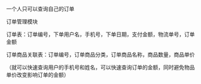
一个人只可以查询自己的订单

订单管理模块

订单表：订单编号，下单用户名，手机号，下单日期，支付金额，物流单号，订单金额

订单商品关联表：订单编号，订单商品分类，订单商品名称，商品数量，商品单价

（就可以快速查询用户的手机号和姓名，可以快速查询订单的金额，同时避免物品单价改变影响订单的金额）